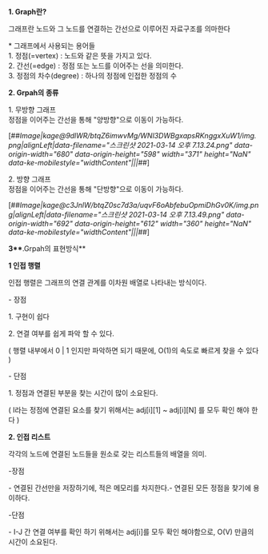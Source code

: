 **1\. Graph란?**

그래프란 노드와 그 노드를 연결하는 간선으로 이루어진 자료구조를 의마한다

\* 그래프에서 사용되는 용어들  
1\. 정점(=vertex) : 노드와 같은 뜻을 가지고 있다.  
2\. 간선(=edge) : 정점 또는 노드를 이어주는 선을 의미한다.  
3\. 정점의 차수(degree) : 하나의 정점에 인접한 정점의 수

**2\. Grpah의 종류**

1\. 무방향 그래프  
정점을 이어주는 간선을 통해 "양방향"으로 이동이 가능하다.

[##_Image|kage@9dlWR/btqZ6imwvMg/WNl3DWBgxapsRKnggxXuW1/img.png|alignLeft|data-filename="스크린샷 2021-03-14 오후 7.13.24.png" data-origin-width="680" data-origin-height="598" width="371" height="NaN" data-ke-mobilestyle="widthContent"|||_##]

2\. 방향 그래프  
정점을 이어주는 간선을 통해 "단방향"으로 이동이 가능하다.

[##_Image|kage@c3JnlW/btqZ0sc7d3a/uqvF6oAbfebuOpmiDhGv0K/img.png|alignLeft|data-filename="스크린샷 2021-03-14 오후 7.13.49.png" data-origin-width="692" data-origin-height="612" width="360" height="NaN" data-ke-mobilestyle="widthContent"|||_##]

**3\*\***.Grpah의 표현방식\*\*

**1 인접 행렬**

인접 행렬은 그래프의 연결 관계를 이차원 배열로 나타내는 방식이다.

\- 장점

1\. 구현이 쉽다

2\. 연결 여부를 쉽게 파악 할 수 있다.

( 행렬 내부에서 0 | 1 인지만 파악하면 되기 때문에, O(1)의 속도로 빠르게 찾을 수 있다 )

\- 단점

1\. 정점과 연결된 부분을 찾는 시간이 많이 소요된다.

( I라는 정점에 연결된 요소를 찾기 위해서는 adj\[i\]\[1\] ~ adj\[i\]\[N\] 를 모두 확인 해야 한다 )

**2\. 인접 리스트**

각각의 노드에 연결된 노드들을 원소로 갖는 리스트들의 배열을 의미.

\-장점

\- 연결된 간선만을 저장하기에, 적은 메모리를 차지한다.\- 연결된 모든 정점을 찾기에 용이하다.

\-단점

\- I-J 간 연결 여부를 확인 하기 위해서는 adj\[i\]를 모두 확인 해야함으로, O(V) 만큼의 시간이 소요된다.
